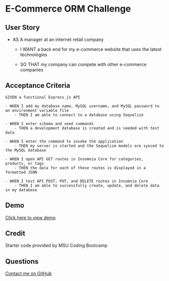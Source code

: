 # E-Commerce ORM Challenge

## User Story

- AS A manager at an internet retail company

    - I WANT a back end for my e-commerce website that uses the latest technologies
    
    - SO THAT my company can compete with other e-commerce companies


## Acceptance Criteria 

```
GIVEN a functional Express.js API

- WHEN I add my database name, MySQL username, and MySQL password to an environment variable file
    - THEN I am able to connect to a database using Sequelize

- WHEN I enter schema and seed commands
    - THEN a development database is created and is seeded with test data

- WHEN I enter the command to invoke the application
    - THEN my server is started and the Sequelize models are synced to the MySQL database

- WHEN I open API GET routes in Insomnia Core for categories, products, or tags
    - THEN the data for each of these routes is displayed in a formatted JSON

- WHEN I test API POST, PUT, and DELETE routes in Insomnia Core
    - THEN I am able to successfully create, update, and delete data in my database
```

## Demo
[Click here to view demo](https://drive.google.com/file/d/1FmrJenxwI0Thdyv4_Gk38sB2A-YCrbec/view?usp=sharing)

## Credit
Starter code provided by MSU Coding Bootcamp

## Questions
[Contact me on GitHub](https://github.com/lsieck519)


